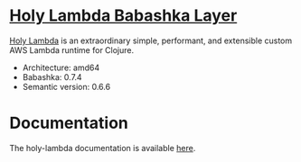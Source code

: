 # [Holy Lambda Babashka Layer](https://github.com/FieryCod/holy-lambda/tree/master/modules/holy-lambda-babashka-layer)
[Holy Lambda](https://github.com/FieryCod/holy-lambda) is an extraordinary simple, performant, and extensible custom AWS Lambda runtime for Clojure.

- Architecture: amd64
- Babashka: 0.7.4
- Semantic version: 0.6.6

# Documentation
The holy-lambda documentation is available [here](https://fierycod.github.io/holy-lambda).

